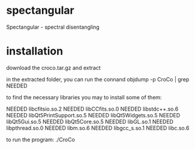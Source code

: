 # spectangular
Spectangular - spectral disentangling

# installation

download the croco.tar.gz and extract

in the extracted folder, you can run the connand
objdump -p CroCo | grep NEEDED

to find the necessary libraries you may to install some of them:

  NEEDED               libcfitsio.so.2
  NEEDED               libCCfits.so.0
  NEEDED               libstdc++.so.6
  NEEDED               libQt5PrintSupport.so.5
  NEEDED               libQt5Widgets.so.5
  NEEDED               libQt5Gui.so.5
  NEEDED               libQt5Core.so.5
  NEEDED               libGL.so.1
  NEEDED               libpthread.so.0
  NEEDED               libm.so.6
  NEEDED               libgcc_s.so.1
  NEEDED               libc.so.6

to run the program: ./CroCo
